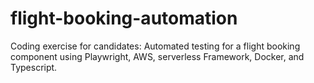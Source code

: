 # flight-booking-automation
Coding exercise for candidates: Automated testing for a flight booking component using Playwright, AWS, serverless Framework, Docker, and Typescript.
